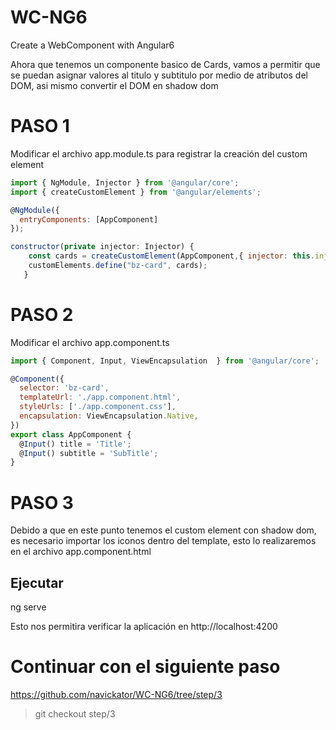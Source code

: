 # WC-NG6
Create a WebComponent with Angular6

Ahora que tenemos un componente basico de Cards, vamos a permitir que se puedan asignar valores al titulo y subtitulo por medio de atributos del DOM, asi mismo convertir el DOM en shadow dom

# PASO 1
Modificar el archivo app.module.ts para registrar la creación del custom element
```javascript
import { NgModule, Injector } from '@angular/core';
import { createCustomElement } from '@angular/elements';

@NgModule({
  entryComponents: [AppComponent]
});

constructor(private injector: Injector) {
    const cards = createCustomElement(AppComponent,{ injector: this.injector });
    customElements.define("bz-card", cards);
   }
```
# PASO 2
Modificar el archivo app.component.ts

```javascript
import { Component, Input, ViewEncapsulation  } from '@angular/core';

@Component({
  selector: 'bz-card',
  templateUrl: './app.component.html',
  styleUrls: ['./app.component.css'],
  encapsulation: ViewEncapsulation.Native,
})
export class AppComponent {
  @Input() title = 'Title';
  @Input() subtitle = 'SubTitle';
}

```

# PASO 3
Debido a que en este punto tenemos el custom element con shadow dom, es necesario importar los iconos dentro del template, esto lo realizaremos en el archivo app.component.html


## Ejecutar
ng serve

Esto nos permitira verificar la aplicación en http://localhost:4200


# Continuar con el siguiente paso
https://github.com/navickator/WC-NG6/tree/step/3

> git checkout step/3
